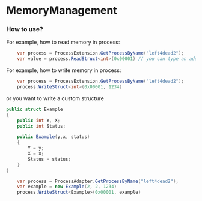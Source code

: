 # MemoryManagement
### How to use?

For example, how to read memory in process:
```C#
    var process = ProcessExtension.GetProcessByName("left4dead2");
    var value = process.ReadStruct<int>(0x00001) // you can type an address such as hex(0x00) or int(1234) 
```

For example, how to write memory in process:
```C#
    var process = ProcessExtension.GetProcessByName("left4dead2");
    process.WriteStruct<int>(0x00001, 1234)
```

or you want to write a custom structure
```C#
public struct Example
{
    public int Y, X;
    public int Status;

    public Example(y,x, status)
    {
        Y = y;
        X = x;
        Status = status; 
    }
}
```

```C#
    var process = ProcessAdapter.GetProcessByName("left4dead2");
    var example = new Example(2, 2, 1234)
    process.WriteStruct<Example>(0x00001, example)
```
